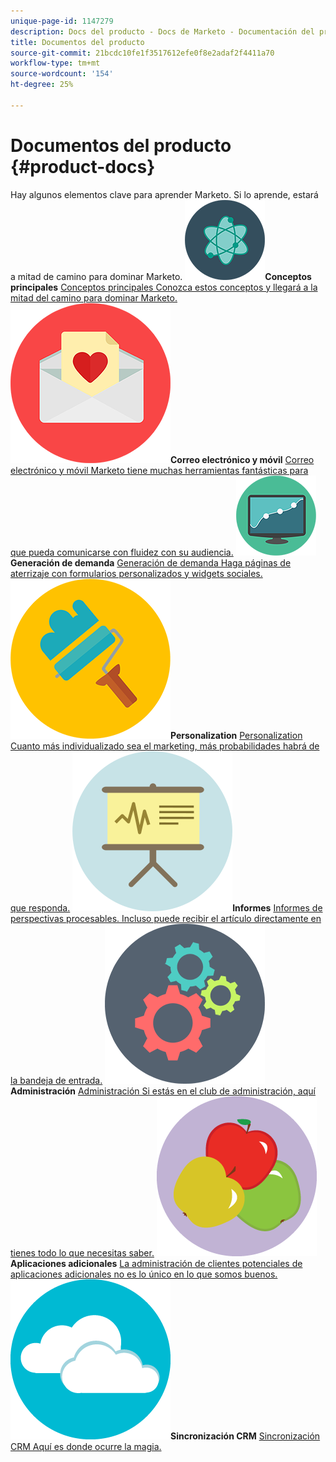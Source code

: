 ```yaml
---
unique-page-id: 1147279
description: Docs del producto - Docs de Marketo - Documentación del producto
title: Documentos del producto
source-git-commit: 21bcdc10fe1f3517612efe0f8e2adaf2f4411a70
workflow-type: tm+mt
source-wordcount: '154'
ht-degree: 25%

---
```



# Documentos del producto {#product-docs}

Hay algunos elementos clave para aprender Marketo. Si lo aprende, estará a mitad de camino para dominar Marketo.
**![Conceptos principales](assets/education-science-12.png)Conceptos principales** [Conceptos principales Conozca estos conceptos y llegará a la mitad del camino para dominar Marketo.](product-docs/core-marketo-concepts.md)     **![Correo electrónico y móvil](assets/valentine-day-10.png)Correo electrónico y móvil** [Correo electrónico y móvil Marketo tiene muchas herramientas fantásticas para que pueda comunicarse con fluidez con su audiencia.](https://docs.marketo.com/pages/viewpage.action?pageId=557076)     **![Generación de demanda](assets/seo-04.png)Generación de demanda** [Generación de demanda Haga páginas de aterrizaje con formularios personalizados y widgets sociales.](product-docs/demand-generation.md)     **![Personalization](assets/graphic-design-tools-19.png)Personalization** [Personalization Cuanto más individualizado sea el marketing, más probabilidades habrá de que responda.](product-docs/personalization.md)     **![Informes](assets/office-21.png)Informes** [Informes de perspectivas procesables. Incluso puede recibir el artículo directamente en la bandeja de entrada.](product-docs/reporting.md)     **![Administración](assets/technology-08.png)Administración** [Administración Si estás en el club de administración, aquí tienes todo lo que necesitas saber.](https://docs.marketo.com/display/DOCS/Administration)     **![Aplicaciones adicionales](assets/food-10.png)Aplicaciones adicionales** [La administración de clientes potenciales de aplicaciones adicionales no es lo único en lo que somos buenos.](product-docs/additional-apps.md)     **![Sincronización CRM](assets/seo-33.png)Sincronización CRM** [Sincronización CRM Aquí es donde ocurre la magia.](product-docs/crm-sync.md)
